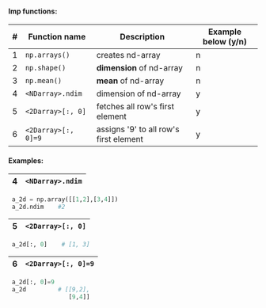 #### Imp functions:
|#| Function name         | Description                     | Example below (y/n)          |
|--| --------------------- | ------------------------------ |-----------------------------|
|1 | `np.arrays()`         | creates nd-array               |n|
|2 | `np.shape()`          | **dimension** of nd-array      |n|
|3 | `np.mean()`           | **mean** of nd-array           |n|
|4 | `<NDarray>.ndim`      | dimension of nd-array          |y|
|5 | `<2Darray>[:, 0]`     | fetches all row's first element |y|
|6 | `<2Darray>[:, 0]=9`     | assigns '9' to all row's first element |y|


#### Examples:
|4 | `<NDarray>.ndim`      |
|--| --------------------- |
```python
 a_2d = np.array([[1,2],[3,4]])
 a_2d.ndim    #2
```
|5 | `<2Darray>[:, 0]`     |
|--| --------------------- |
```python
 a_2d[:, 0]    # [1, 3]
```
|6 | `<2Darray>[:, 0]=9`     |
|--| --------------------- |
```python
 a_2d[:, 0]=9
 a_2d         # [[9,2],
                 [9,4]]
```



